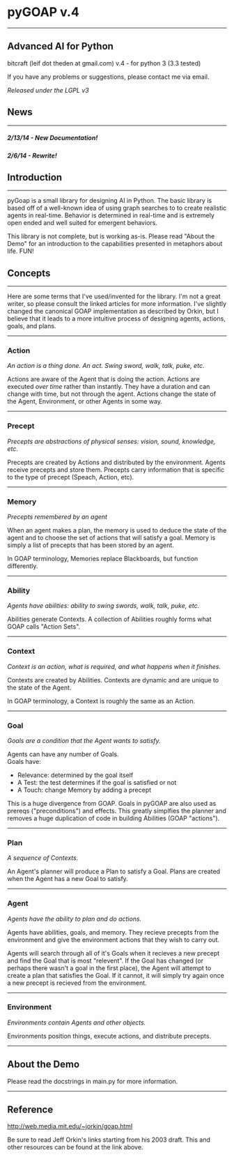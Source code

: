 # pyGOAP v.4
_______________________________________________________________________________

## Advanced AI for Python

bitcraft (leif dot theden at gmail.com)
v.4 - for python 3 (3.3 tested)

If you have any problems or suggestions, please contact me via email.

*Released under the LGPL v3*



## News
_______________________________________________________________________________

##### 2/13/14  - New Documentation!
##### 2/6/14   - Rewrite!

   
## Introduction
_______________________________________________________________________________

pyGoap is a small library for designing AI in Python.  The basic library is
based off of a well-known idea of using graph searches to to create realistic
agents in real-time.  Behavior is determined in real-time and is extremely open
ended and well suited for emergent behaviors.

This library is not complete, but is working as-is.  Please read 
"About the Demo" for an introduction to the capabilities presented in metaphors
about life.  FUN!


## Concepts
_______________________________________________________________________________

Here are some terms that I've used/invented for the library.  I'm not a great
writer, so please consult the linked articles for more information.  I've
slightly changed the canonical GOAP implementation as described by Orkin,
but I believe that it leads to a more intuitive process of designing agents,
actions, goals, and plans.

_______________________________________________________________________________
### Action
*An action is a thing done.  An act.  Swing sword, walk, talk, puke, etc.*  

Actions are aware of the Agent that is doing the action.  Actions are executed
*over time* rather than instantly.  They have a duration and can change with
time, but not through the agent.  Actions change the state of the Agent,
Environment, or other Agents in some way.

_______________________________________________________________________________
### Precept
*Precepts are abstractions of physical senses: vision, sound, knowledge, etc.*  

Precepts are created by Actions and distributed by the environment.  Agents
receive precepts and store them.  Precepts carry information that is specific
to the type of precept (Speach, Action, etc).

_______________________________________________________________________________
### Memory
*Precepts remembered by an agent*

When an agent makes a plan, the memory is used to deduce the state of the agent
and to choose the set of actions that will satisfy a goal.  Memory is simply
a list of precepts that has been stored by an agent.

In GOAP terminology, Memories replace Blackboards, but function differently.

_______________________________________________________________________________
### Ability
*Agents have abilities: ability to swing swords, walk, talk, puke, etc.*  

Abilities generate Contexts.  A collection of Abilities roughly forms what
GOAP calls "Action Sets".

_______________________________________________________________________________
### Context
*Context is an action, what is required, and what happens when it finishes.*  

Contexts are created by Abilities.  Contexts are dynamic and are unique to the
state of the Agent.

In GOAP terminology, a Context is roughly the same as an Action.

_______________________________________________________________________________
### Goal
*Goals are a condition that the Agent wants to satisfy.*  

Agents can have any number of Goals.  
Goals have:
* Relevance: determined by the goal itself
* A Test: the test determines if the goal is satisfied or not
* A Touch: change Memory by adding a precept

This is a huge divergence from GOAP.  Goals in pyGOAP are also used as prereqs
("preconditions") and effects.  This greatly simplfies the planner and removes
a huge duplication of code in building Abilities (GOAP "actions").

_______________________________________________________________________________
### Plan
*A sequence of Contexts.*

An Agent's planner will produce a Plan to satisfy a Goal.  Plans are created
when the Agent has a new Goal to satisfy.

_______________________________________________________________________________
### Agent
*Agents have the ability to plan and do actions.*  

Agents have abilities, goals, and memory.  They recieve precepts from the
environment and give the environment actions that they wish to carry out.

Agents will search through all of it's Goals when it recieves a new precept
and find the Goal that is most "relevent".  If the Goal has changed (or perhaps
there wasn't a goal in the first place), the Agent will attempt to create a
plan that satisfies the Goal.  If it cannot, it will simply try again once
a new precept is recieved from the environment.

_______________________________________________________________________________
### Environment
*Environments contain Agents and other objects.*  

Environments position things, execute actions, and distribute precepts.

_______________________________________________________________________________
## About the Demo

Please read the docstrings in main.py for more information.

_______________________________________________________________________________
## Reference

http://web.media.mit.edu/~jorkin/goap.html

Be sure to read Jeff Orkin's links starting from his 2003 draft.  This and
other resources can be found at the link above.